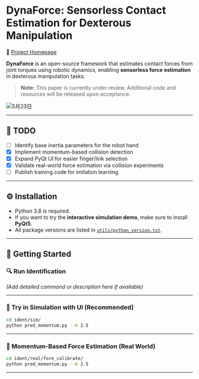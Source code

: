 # **DynaForce: Sensorless Contact Estimation for Dexterous Manipulation**

🔗 [Project Homepage](https://sites.google.com/view/dex-sensorless/)

**DynaForce** is an open-source framework that estimates contact forces from joint torques using robotic dynamics, enabling **sensorless force estimation** in dexterous manipulation tasks.

> **Note:** This paper is currently under review. Additional code and resources will be released upon acceptance.

![5月23日](https://github.com/user-attachments/assets/195537c4-59bb-42a1-9ac5-b6a1b582fd4a)

---

## 🚧 TODO

- [ ] Identify base inertia parameters for the robot hand  
- [x] Implement momentum-based collision detection  
- [x] Expand PyQt UI for easier finger/link selection  
- [x] Validate real-world force estimation via collision experiments  
- [ ] Publish training code for imitation learning

---

## ⚙️ Installation

- Python 3.8 is required.
- If you want to try the **interactive simulation demo**, make sure to install **PyQt5**.
- All package versions are listed in [`utils/python_version.txt`](utils/python_version.txt).

---

## 🚀 Getting Started

### 🔍 Run Identification
*(Add detailed command or description here if available)*

---

### 🧪 Try in Simulation with UI (**Recommended**)

```bash
cd ident/sim/
python pred_momentum.py --K 2.5
```

---

### 📡 Momentum-Based Force Estimation (Real World)

```bash
cd ident/real/fore_calibrate/
python pred_momentum.py --K 2.5
```

---
